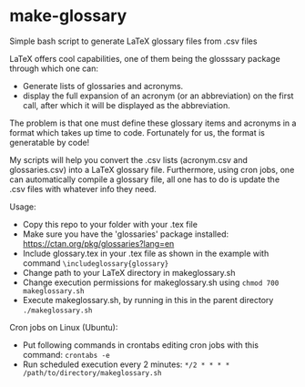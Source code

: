# make-glossary
Simple bash script to generate LaTeX glossary files from .csv files

LaTeX offers cool capabilities, one of them being the glosssary package through which one can:
*  Generate lists of glossaries and acronyms.
*  display the full expansion of an acronym (or an abbreviation) on the first call, after which it will be displayed as the abbreviation.

The problem is that one must define these glossary items and acronyms in a format which takes up time to code.
Fortunately for us, the format is generatable by code!

My scripts will help you convert the .csv lists (acronym.csv and glossaries.csv) into a LaTeX glossary file.
Furthermore, using cron jobs, one can automatically compile a glossary file, all one has to do is update the .csv files with whatever info they need.

Usage:
* Copy this repo to your folder with your .tex file
* Make sure you have the 'glossaries' package installed: https://ctan.org/pkg/glossaries?lang=en
* Include glossary.tex in your .tex file as shown in the example with command `\includeglossary{glossary}`
* Change path to your LaTeX directory in makeglossary.sh
* Change execution permissions for makeglossary.sh using `chmod 700 makeglossary.sh`
* Execute makeglossary.sh, by running in this in the parent directory `./makeglossary.sh`

Cron jobs on Linux (Ubuntu):
- Put following commands in crontabs editing cron jobs with this command: `crontabs -e`
- Run scheduled execution every 2 minutes: `*/2 * * * * /path/to/directory/makeglossary.sh`
